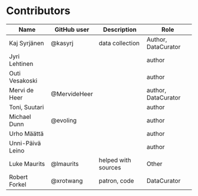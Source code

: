 # Contributors

Name               | GitHub user     | Description | Role
---                | ---             | ---         | ---
Kaj Syrjänen | @kasyrj | data collection | Author, DataCurator
Jyri Lehtinen | | | author
Outi Vesakoski | | | author 
Mervi de Heer | @MervideHeer | | author, DataCurator
Toni, Suutari | | | author
Michael Dunn | @evoling | | author
Urho Määttä | | | author
Unni-Päivä Leino | | | author
Luke Maurits | @lmaurits | helped with sources | Other
Robert Forkel | @xrotwang | patron, code      | DataCurator

